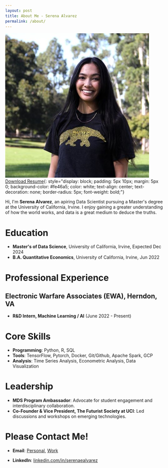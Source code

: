 ```yaml
---
layout: post
title: About Me - Serena Alvarez
permalink: /about/
---
```

![Serena Alvarez](/assets/images/serena_mds.jpg)
[Download Resume](/assets/files/Serena_Alvarez_Resume.pdf){: style="display: block; padding: 5px 10px; margin: 5px 0; background-color: #fe46a5; color: white; text-align: center; text-decoration: none; border-radius: 5px; font-weight: bold;"}



Hi, I'm **Serena Alvarez**, an apiring Data Scientist pursuing a Master's degree at the University of California, Irvine. I enjoy gaining a greater understanding of how the world works, and data is a great medium to deduce the truths. 
# Education
- **Master's of Data Science**, University of California, Irvine, Expected Dec 2024
- **B.A. Quantitative Economics**, University of California, Irvine, Jun 2022

# Professional Experience
## Electronic Warfare Associates (EWA), Herndon, VA
- **R&D Intern, Machine Learning / AI** (June 2022 - Present)


# Core Skills
- **Programming**: Python, R, SQL
- **Tools**: TensorFlow, Pytorch, Docker, Git/Github, Apache Spark, GCP
- **Analysis**: Time Series Analysis, Econometric Analysis, Data Visualization


# Leadership
- **MDS Program Ambassador**: Advocate for student engagement and interdisciplinary collaboration.
- **Co-Founder & Vice President, The Futurist Society at UCI**: Led discussions and workshops on emerging technologies.

# Please Contact Me!
- **Email**: [Personal](mailto:serenaealvarez@gmail.com),     [Work](mailto:sealvare@uci.edu)

- **LinkedIn**: [linkedin.com/in/serenaealvarez](https://www.linkedin.com/in/serenaealvarez)




